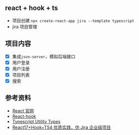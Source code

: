 ## react + hook + ts

- 项目创建 `npx create-react-app jira --template typescript`
- jira 项目管理

## 项目内容

- [x] 集成`json-server`，模拟后端接口
- [x] 用户登录
- [x] 用户注册
- [x] 项目列表
- [x] 搜索

## 参考资料

- [React 官网](https://reactjs.org/)
- [React-hook](https://react.docschina.org/docs/hooks-intro.html)
- [Typescript Utility Types](https://www.typescriptlang.org/docs/handbook/utility-types.html)
- [React17+Hook+TS4 优质实践，仿 Jira 企业级项目](https://coding.imooc.com/class/chapter/482.html#Anchor)
